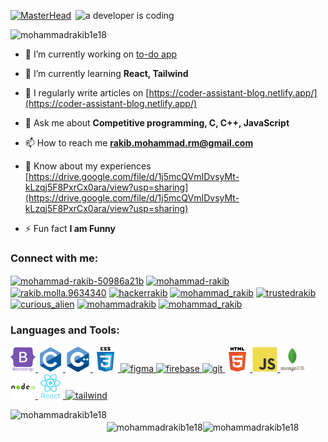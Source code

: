 [![MasterHead](https://i.ibb.co/PNzYX32/bannerr.png)](https://rishavchanda.io)
<img align="right" alt="a developer is coding" width="400" src="https://www.techbabble.zone/content/images/2021/07/46207-programmer-1.gif">

<p align="left"> <img src="https://komarev.com/ghpvc/?username=mohammadrakib1e18&label=Profile%20views&color=0e75b6&style=flat" alt="mohammadrakib1e18" /> </p>

- 🔭 I’m currently working on [to-do app](https://github.com/MohammadRakib1e18/to-do-app)

- 🌱 I’m currently learning **React, Tailwind**

- 📝 I regularly write articles on [https://coder-assistant-blog.netlify.app/](https://coder-assistant-blog.netlify.app/)

- 💬 Ask me about **Competitive programming, C, C++, JavaScript**

- 📫 How to reach me **rakib.mohammad.rm@gmail.com**

- 📄 Know about my experiences [https://drive.google.com/file/d/1j5mcQVmIDvsyMt-kLzqj5F8PxrCx0ara/view?usp=sharing](https://drive.google.com/file/d/1j5mcQVmIDvsyMt-kLzqj5F8PxrCx0ara/view?usp=sharing)

- ⚡ Fun fact **I am Funny**

<h3 align="left">Connect with me:</h3>
<p align="left">
<a href="https://linkedin.com/in/mohammad-rakib-50986a21b" target="blank"><img align="center" src="https://raw.githubusercontent.com/rahuldkjain/github-profile-readme-generator/master/src/images/icons/Social/linked-in-alt.svg" alt="mohammad-rakib-50986a21b" height="30" width="40" /></a>
<a href="https://stackoverflow.com/users/mohammad-rakib" target="blank"><img align="center" src="https://raw.githubusercontent.com/rahuldkjain/github-profile-readme-generator/master/src/images/icons/Social/stack-overflow.svg" alt="mohammad-rakib" height="30" width="40" /></a>
<a href="https://fb.com/rakib.molla.9634340" target="blank"><img align="center" src="https://raw.githubusercontent.com/rahuldkjain/github-profile-readme-generator/master/src/images/icons/Social/facebook.svg" alt="rakib.molla.9634340" height="30" width="40" /></a>
<a href="https://instagram.com/hackerrakib" target="blank"><img align="center" src="https://raw.githubusercontent.com/rahuldkjain/github-profile-readme-generator/master/src/images/icons/Social/instagram.svg" alt="hackerrakib" height="30" width="40" /></a>
<a href="https://www.codechef.com/users/mohammad_rakib" target="blank"><img align="center" src="https://cdn.jsdelivr.net/npm/simple-icons@3.1.0/icons/codechef.svg" alt="mohammad_rakib" height="30" width="40" /></a>
<a href="https://www.hackerrank.com/trustedrakib" target="blank"><img align="center" src="https://raw.githubusercontent.com/rahuldkjain/github-profile-readme-generator/master/src/images/icons/Social/hackerrank.svg" alt="trustedrakib" height="30" width="40" /></a>
<a href="https://codeforces.com/profile/curious_alien" target="blank"><img align="center" src="https://raw.githubusercontent.com/rahuldkjain/github-profile-readme-generator/master/src/images/icons/Social/codeforces.svg" alt="curious_alien" height="30" width="40" /></a>
<a href="https://www.leetcode.com/mohammadrakib" target="blank"><img align="center" src="https://raw.githubusercontent.com/rahuldkjain/github-profile-readme-generator/master/src/images/icons/Social/leet-code.svg" alt="mohammadrakib" height="30" width="40" /></a>
<a href="https://www.hackerearth.com/mohammad_rakib" target="blank"><img align="center" src="https://raw.githubusercontent.com/rahuldkjain/github-profile-readme-generator/master/src/images/icons/Social/hackerearth.svg" alt="mohammad_rakib" height="30" width="40" /></a>
</p>

<h3 align="left">Languages and Tools:</h3>
<p align="left"> <a href="https://getbootstrap.com" target="_blank" rel="noreferrer"> <img src="https://raw.githubusercontent.com/devicons/devicon/master/icons/bootstrap/bootstrap-plain-wordmark.svg" alt="bootstrap" width="40" height="40"/> </a> <a href="https://www.cprogramming.com/" target="_blank" rel="noreferrer"> <img src="https://raw.githubusercontent.com/devicons/devicon/master/icons/c/c-original.svg" alt="c" width="40" height="40"/> </a> <a href="https://www.w3schools.com/cpp/" target="_blank" rel="noreferrer"> <img src="https://raw.githubusercontent.com/devicons/devicon/master/icons/cplusplus/cplusplus-original.svg" alt="cplusplus" width="40" height="40"/> </a> <a href="https://www.w3schools.com/css/" target="_blank" rel="noreferrer"> <img src="https://raw.githubusercontent.com/devicons/devicon/master/icons/css3/css3-original-wordmark.svg" alt="css3" width="40" height="40"/> </a> <a href="https://www.figma.com/" target="_blank" rel="noreferrer"> <img src="https://www.vectorlogo.zone/logos/figma/figma-icon.svg" alt="figma" width="40" height="40"/> </a> <a href="https://firebase.google.com/" target="_blank" rel="noreferrer"> <img src="https://www.vectorlogo.zone/logos/firebase/firebase-icon.svg" alt="firebase" width="40" height="40"/> </a> <a href="https://git-scm.com/" target="_blank" rel="noreferrer"> <img src="https://www.vectorlogo.zone/logos/git-scm/git-scm-icon.svg" alt="git" width="40" height="40"/> </a> <a href="https://www.w3.org/html/" target="_blank" rel="noreferrer"> <img src="https://raw.githubusercontent.com/devicons/devicon/master/icons/html5/html5-original-wordmark.svg" alt="html5" width="40" height="40"/> </a> <a href="https://developer.mozilla.org/en-US/docs/Web/JavaScript" target="_blank" rel="noreferrer"> <img src="https://raw.githubusercontent.com/devicons/devicon/master/icons/javascript/javascript-original.svg" alt="javascript" width="40" height="40"/> </a> <a href="https://www.mongodb.com/" target="_blank" rel="noreferrer"> <img src="https://raw.githubusercontent.com/devicons/devicon/master/icons/mongodb/mongodb-original-wordmark.svg" alt="mongodb" width="40" height="40"/> </a> <a href="https://nodejs.org" target="_blank" rel="noreferrer"> <img src="https://raw.githubusercontent.com/devicons/devicon/master/icons/nodejs/nodejs-original-wordmark.svg" alt="nodejs" width="40" height="40"/> </a> <a href="https://reactjs.org/" target="_blank" rel="noreferrer"> <img src="https://raw.githubusercontent.com/devicons/devicon/master/icons/react/react-original-wordmark.svg" alt="react" width="40" height="40"/> </a> <a href="https://tailwindcss.com/" target="_blank" rel="noreferrer"> <img src="https://www.vectorlogo.zone/logos/tailwindcss/tailwindcss-icon.svg" alt="tailwind" width="40" height="40"/> </a> </p>

<p><img align="left" src="https://github-readme-stats.vercel.app/api/top-langs?username=mohammadrakib1e18&show_icons=true&locale=en&layout=compact&theme=tokyonight" alt="mohammadrakib1e18" /></p>

<p><img align="left" style="margin-top: 20px" src="https://github-readme-stats.vercel.app/api?username=mohammadrakib1e18&show_icons=true&locale=en&theme=tokyonight" alt="mohammadrakib1e18" /></p>

<p><img align="left" style="margin-top: 20px"  src="https://github-readme-streak-stats.herokuapp.com/?user=mohammadrakib1e18&&theme=tokyonight" alt="mohammadrakib1e18" /></p>
